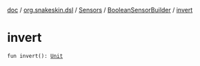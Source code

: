[doc](../../../index.md) / [org.snakeskin.dsl](../../index.md) / [Sensors](../index.md) / [BooleanSensorBuilder](index.md) / [invert](./invert.md)

# invert

`fun invert(): `[`Unit`](https://kotlinlang.org/api/latest/jvm/stdlib/kotlin/-unit/index.html)